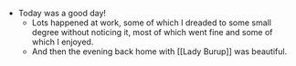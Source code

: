 - Today was a good day!
    - Lots happened at work, some of which I dreaded to some small degree without noticing it, most of which went fine and some of which I enjoyed.
    - And then the evening back home with [[Lady Burup]] was beautiful.
